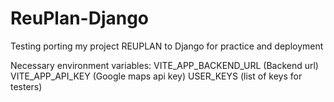 # ReuPlan-Django

Testing porting my project REUPLAN to Django for practice and deployment

Necessary environment variables:
VITE_APP_BACKEND_URL (Backend url)
VITE_APP_API_KEY (Google maps api key)
USER_KEYS (list of keys for testers)